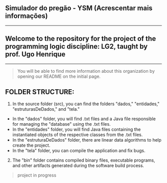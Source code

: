 ## Simulador do pregão - YSM (Acrescentar mais informações)

------------------------------------------------------------------------------------------------------------------

## Welcome to the repository for the project of the programming logic discipline: LG2, taught by prof. Ugo Henrique

------------------------------------------------------------------------------------------------------------------

> You will be able to find more information about this organization by opening our README on the initial page.

## FOLDER STRUCTURE:
1. In the source folder (src), you can find the folders "dados," "entidades," "estruturasDeDados," and "tela."
- In the "dados" folder, you will find .txt files and a Java file responsible for managing the "database" using the .txt files.
- In the "entidades" folder, you will find Java files containing the instantiated objects of the respective classes from the .txt files.
- In the "estruturaDeDados" folder, there are linear data algorithms to help create the project.
- In the "tela" folder, you can compile the application and fix bugs.

2. The "bin" folder contains compiled binary files, executable programs, and other artifacts generated during the software build process.

> project in progress

